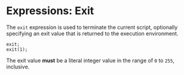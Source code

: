 # Expressions: Exit

The `exit` expression is used to terminate the current script, optionally specifying an exit value that is returned to the execution environment.

```
exit;
exit(1);
```

The exit value **must** be a literal integer value in the range of `0` to `255`, inclusive.

